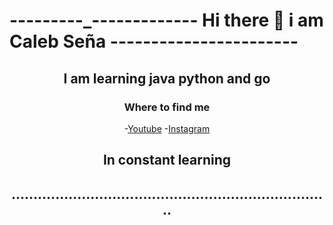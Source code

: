 

<h1 aling = "center" >---------_------------- Hi there 👋 i am Caleb Seña -----------------------</h1>
<!--
**Calebsenm/Calebsenm** is a ✨ _special_ ✨ repository because its `README.md` (this file) appears on your GitHub profile.-->


<div align = "center" > 
 
<h2> I am learning java python and go </h2>
 
### Where to find me 
-[Youtube](https://www.youtube.com/channel/UCcMc91HTGMh5w0AEp-eMHbw)
-[Instagram](https://www.instagram.com/calebsenm/)

<p align="center">
  <h2> 
      In constant learning
  </h2>  
</p>

<h2>.........................................................................</h2>
</div>
